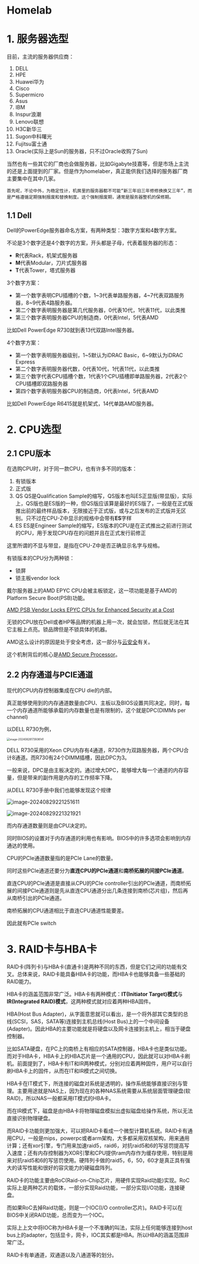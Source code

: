 # Homelab



# 1. 服务器选型

目前，主流的服务器供应商：

1. DELL
2. HPE
3. Huawei华为
4. Cisco
5. Supermicro
6. Asus
7. IBM
8. Inspur浪潮
9. Lenovo联想
10. H3C新华三
11. Sugon中科曙光
12. Fujitsu富士通
13. Oracle(实际上是Sun的服务器，只不过Oracle收购了Sun)

当然也有一些其它的厂商也会做服务器，比如Gigabyte技嘉等，但是市场上主流的还是上面提到的厂家。但是作为homelaber，真正能供我们选择的服务器厂商主要集中在其中几家。



```
首先呢，不论中外，为稳定性计，机房里的服务器都不可能“新三年旧三年修修换换又三年”，而是严格遵循定期强制报废和替换制度。这个强制报废期，通常是服务器整机的保修期。
```



## 1.1 Dell

Dell的PowerEdge服务器命名方案，有两种类型：3数字方案和4数字方案。

不论是3个数字还是4个数字的方案，开头都是子母，代表着服务器的形态：

- **R**代表Rack，机架式服务器
- **M**代表Modular，刀片式服务器
- **T**代表Tower，塔式服务器



3个数字方案：

- 第一个数字表明CPU插槽的个数，1~3代表单路服务器，4~7代表双路服务器，8~9代表4路服务器。
- 第二个数字表明服务器是第几代服务器，0代表10代，1代表11代，以此类推
- 第三个数字表明服务器CPU的制造商，0代表Intel，5代表AMD

比如Dell PowerEdge R730就到表13代双路Intel服务器。



4个数字方案：

- 第一个数字表明服务器级别，1~5默认为iDRAC Basic，6~9默认为iDRAC Express
- 第二个数字表明服务器代数，0代表10代，1代表11代，以此类推
- 第三个数字代表CPU插槽个数，1代表1个CPU插槽即单路服务器，2代表2个CPU插槽即双路服务器
- 第四个数字表明服务器CPU的制造商，0代表Intel，5代表AMD

比如Dell PowerEdge R6415就是机架式，14代单路AMD服务器。



# 2. CPU选型



## 2.1 CPU版本

在选购CPU时，对于同一款CPU，也有许多不同的版本：

1. 有锁版本
2. 正式版 
3. QS QS是Qualification Sample的缩写，QS版本也叫ES正显版(带显版)，实际上，QS版也是ES版的一种，但QS版应该算是最好的ES版了，一般是在正式版推出前的最终样品版本，无限接近于正式版，或与之后发布的正式版并无区别。只不过在CPU-Z中显示的规格中会带有**ES**字样
4. ES ES是Engineer Sample的缩写，ES版本的CPU是在正式推出之前进行测试的CPU，用于发现CPU存在的问题并且在正式发行前修正

这里所谓的不显与带显，是指在CPU-Z中是否正确显示名字与规格。



有锁版本的CPU分为两种锁：

- 锁屏
- 锁主板vendor lock



戴尔服务器上的AMD EPYC CPU会被主板锁定，这一项功能是基于AMD的Platform Secure Boot(PSB)功能。

[AMD PSB Vendor Locks EPYC CPUs for Enhanced Security at a Cost](https://www.servethehome.com/amd-psb-vendor-locks-epyc-cpus-for-enhanced-security-at-a-cost/)

无锁的CPU放在Dell或者HP等品牌的机器上用一次，就会加锁，然后就无法在其它主板上点亮。锁品牌但是不锁具体的机器。

AMD这么设计的原因是处于安全考虑，这一部分与[云安全]()有关。

这个机制背后的核心是[AMD Secure Processor]()。





## 2.2 内存通道与PCIE通道

现代的CPU内存控制器集成在CPU die的内部。

真正能够使用到的内存通道数量由CPU、主板以及BIOS设置共同决定。同时，每一个内存通道所能够承载的内存数量也是有限制的，这个就是DPC(DIMMs per channel)

以DELL R730为例，

<img src="assets/image-20240828173936141.png" alt="image-20240828173936141" style="zoom:50%;" />

DELL R730采用的Xeon CPU内存有4通道，R730作为双路服务器，两个CPU合计8通道。而R730有24个DIMM插槽，因此DPC为3。

一般来说，DPC是由主板决定的。通过增大DPC，能够增大每一个通道的内存容量，但是带来的副作用是内存的工作频率下降。

从DELL R730手册中我们也能够发现这个规律

![image-20240829221251611](assets/image-20240829221251611.png)

![image-20240829221321921](assets/image-20240829221321921.png)

而内存通道数量则是由CPU决定的。

同时BIOS的设置对于内存通道的利用也有影响。BIOS中的许多选项会影响到内存通达的使用。



CPU的PCIe通道数量指的是PCIe Lane的数量。

同时这些PCIe通道还要分为**直连CPU的PCIe通道**和**南桥拓展的间接PCIe通道**。

直连CPU的PCIe通道是直接从CPU的PCIe controller引出的PCIe通道，而南桥拓展的间接PCIe通道则是先从直连CPU通道分出几条连接到南桥(芯片组)，然后再从南桥引出的PCIe通道。

南桥拓展的CPU通道相比于直连CPU通道性能要差。



因此就有PCIe switch



# 3. RAID卡与HBA卡

RAID卡(阵列卡)与HBA卡(直通卡)是两种不同的东西，但是它们之间的功能有交叉。总体来说，RAID卡能具备HBA卡的功能，而HBA卡也能够具备一些基础的RAID能力。



HBA卡的涵盖范围非常广泛。HBA卡有两种模式：**IT(Initiator Target)模式**与**IR(Integrated RAID)模式**，这两种模式就对应着两种HBA固件。

HBA(Host Bus Adapter)，从字面意思就可以看出，是一个将外部其它类型的总线(SCSI，SAS，SATA等)连接到主机总线(Host Bus)上的一个中间设备(Adapter)。因此HBA的主要功能就是将硬盘以及网卡连接到主机上，相当于硬盘控制器。

比如SATA硬盘，在PC上的南桥上有相应的SATA控制器，HBA卡也是类似功能。而对于HBA卡，HBA卡上的HBA芯片是一个通用的CPU，因此就可以对HBA卡刷机。前面提到了，HBA卡有IT和IR两种模式，分别对应着两种固件，用户可以自行刷HBA卡上的固件，从而在IT和IR模式之间切换。

HBA卡在IT模式下，所连接的磁盘对系统是透明的，操作系统能够直接识别与管理。主要用途就是NAS上，因为现在的各种NAS系统需要从系统层面管理硬盘(软RAID)，所以NAS一般都采用IT模式的HBA卡。

而在IR模式下，磁盘是由HBA卡将物理磁盘模拟出虚拟磁盘给操作系统，所以无法直接识别物理硬盘。



而RAID卡功能则更加强大，可以把RAID卡看成一个微型计算机系统。RAID卡有通用CPU，一般是mips，powerpc或者arm架构，大多都采用双核架构，用来通用计算；还有xor引擎，专门用来加速raid5，raid6，对抗raid5和6的写惩罚提高写入速度；还有内存控制器为XOR引擎和CPU提供ram内存作为缓存使用，特别是用来对抗raid5和6的写惩罚使用。硬阵列卡做的raid5，6，50，60才是真正具有强大的读写性能和很好的容灾能力的硬磁盘阵列。



RAID卡的功能主要由RoC(Raid-on-Chip芯片，用硬件实现Raid功能)实现。RoC实际上是两种芯片的载体，一部分实现Raid功能，一部分实现I/O功能，连接硬盘。

而如果RoC去掉Raid功能，则是一个IOC(I/O controller芯片)。RAID卡可以在BIOS中关闭RAID功能，总而变为一个IOC。

实际上上文中将IOC称为HBA卡是一个不准确的叫法，实际上任何能够连接到host bus上的adapter，包括显卡，网卡，IOC其实都是HBA。所以HBA的涵盖范围非常广泛。



RAID卡有单通道，双通道以及八通道等的划分。

